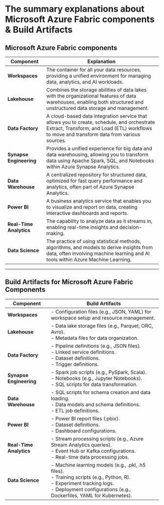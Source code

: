 # The summary explanations about Microsoft Azure Fabric components & Build Artifacts

## Microsoft Azure Fabric components

| Component | Explanation |
|-----------|-------------|
| **Workspaces** | The container for all your data resources, providing a unified environment for managing data, analytics, and AI workloads. |
| **Lakehouse** | Combines the storage abilities of data lakes with the organizational features of data warehouses, enabling both structured and unstructured data storage and management. |
| **Data Factory** | A cloud-based data integration service that allows you to create, schedule, and orchestrate Extract, Transform, and Load (ETL) workflows to move and transform data from various sources. |
| **Synapse Engineering** | Provides a unified experience for big data and data warehousing, allowing you to transform data using Apache Spark, SQL, and Notebooks within Azure Synapse Analytics. |
| **Data Warehouse** | A centralized repository for structured data, optimized for fast query performance and analytics, often part of Azure Synapse Analytics. |
| **Power BI** | A business analytics service that enables you to visualize and report on data, creating interactive dashboards and reports. |
| **Real-Time Analytics** | The capability to analyze data as it streams in, enabling real-time insights and decision-making. |
| **Data Science** | The practice of using statistical methods, algorithms, and models to derive insights from data, often involving machine learning and AI tools within Azure Machine Learning. |

---

## Build Artifacts for Microsoft Azure Fabric Components

| Component | Build Artifacts |
|-----------|-----------------|
| **Workspaces** | - Configuration files (e.g., JSON, YAML) for workspace setup and resource management. |
| **Lakehouse** | - Data lake storage files (e.g., Parquet, ORC, Avro). <br> - Metadata files for data organization. |
| **Data Factory** | - Pipeline definitions (e.g., JSON files). <br> - Linked service definitions. <br> - Dataset definitions. <br> - Trigger definitions. |
| **Synapse Engineering** | - Spark job scripts (e.g., PySpark, Scala). <br> - Notebooks (e.g., Jupyter Notebooks). <br> - SQL scripts for data transformation. |
| **Data Warehouse** | - SQL scripts for schema creation and data loading. <br> - Data models and schema definitions. <br> - ETL job definitions. |
| **Power BI** | - Power BI report files (.pbix). <br> - Dataset definitions. <br> - Dashboard configurations. |
| **Real-Time Analytics** | - Stream processing scripts (e.g., Azure Stream Analytics queries). <br> - Event Hub or Kafka configurations. <br> - Real-time data processing jobs. |
| **Data Science** | - Machine learning models (e.g., .pkl, .h5 files). <br> - Training scripts (e.g., Python, R). <br> - Experiment tracking logs. <br> - Deployment configurations (e.g., Dockerfiles, YAML for Kubernetes). |

